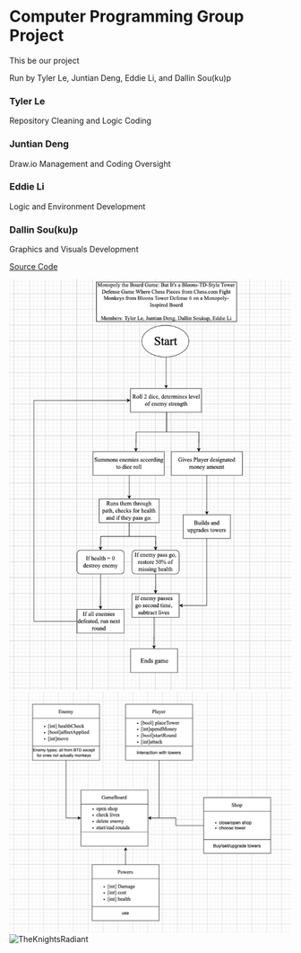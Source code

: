 # Computer Programming Group Project

This be our project

Run by Tyler Le, Juntian Deng, Eddie Li, and Dallin Sou(ku)p
### Tyler Le
Repository Cleaning and Logic Coding
### Juntian Deng
Draw.io Management and Coding Oversight
### Eddie Li
Logic and Environment Development
### Dallin Sou(ku)p
Graphics and Visuals Development

[Source Code](https://m.youtube.com/watch?v=dQw4w9WgXcQ)

![image1](https://github.com/TylerLeCmd/MonopoLoonsChessTD6/blob/58af40fbd00edfc80458f125f5f19933381a5bb4/images/Screenshot%202023-10-23%20at%208.08.38%20AM.png)
![image](https://github.com/TylerLeCmd/MonopoLoonsChessTD6/blob/66035e7b6e8d995324d677f46c07a38741cfadc5/images/Screenshot%202023-10-23%20at%208.07.07%20AM.png)
![TheKnightsRadiant](https://github.com/TylerLeCmd/TheGangProject/blob/main/images/tyty+soup.jpg?raw=true)

